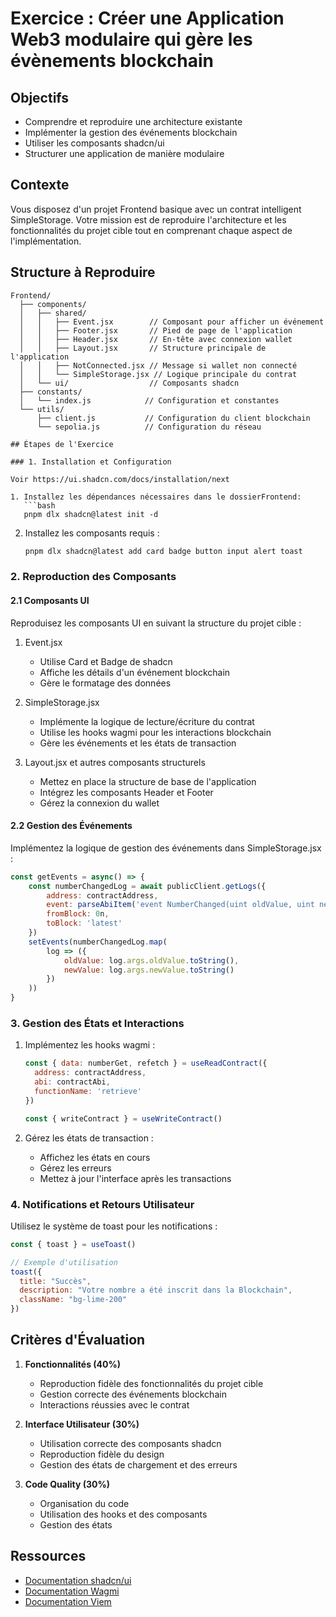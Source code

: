 # Exercice : Créer une Application Web3 modulaire qui gère les évènements blockchain

## Objectifs
- Comprendre et reproduire une architecture existante
- Implémenter la gestion des événements blockchain
- Utiliser les composants shadcn/ui
- Structurer une application de manière modulaire

## Contexte
Vous disposez d'un projet Frontend basique avec un contrat intelligent SimpleStorage. Votre mission est de reproduire l'architecture et les fonctionnalités du projet cible tout en comprenant chaque aspect de l'implémentation.

## Structure à Reproduire

```
Frontend/
  ├── components/
  │   ├── shared/
  │   │   ├── Event.jsx        // Composant pour afficher un événement
  │   │   ├── Footer.jsx       // Pied de page de l'application
  │   │   ├── Header.jsx       // En-tête avec connexion wallet
  │   │   ├── Layout.jsx       // Structure principale de l'application
  │   │   ├── NotConnected.jsx // Message si wallet non connecté
  │   │   └── SimpleStorage.jsx // Logique principale du contrat
  │   └── ui/                  // Composants shadcn
  ├── constants/
  │   └── index.js            // Configuration et constantes
  └── utils/
      ├── client.js           // Configuration du client blockchain
      └── sepolia.js          // Configuration du réseau

## Étapes de l'Exercice

### 1. Installation et Configuration

Voir https://ui.shadcn.com/docs/installation/next

1. Installez les dépendances nécessaires dans le dossierFrontend:
   ```bash
   pnpm dlx shadcn@latest init -d
   ```

2. Installez les composants requis :
   ```bash
   pnpm dlx shadcn@latest add card badge button input alert toast
   ```

### 2. Reproduction des Composants

#### 2.1 Composants UI
Reproduisez les composants UI en suivant la structure du projet cible :

1. Event.jsx
   - Utilise Card et Badge de shadcn
   - Affiche les détails d'un événement blockchain
   - Gère le formatage des données

2. SimpleStorage.jsx
   - Implémente la logique de lecture/écriture du contrat
   - Utilise les hooks wagmi pour les interactions blockchain
   - Gère les événements et les états de transaction

3. Layout.jsx et autres composants structurels
   - Mettez en place la structure de base de l'application
   - Intégrez les composants Header et Footer
   - Gérez la connexion du wallet

#### 2.2 Gestion des Événements
Implémentez la logique de gestion des événements dans SimpleStorage.jsx :

```javascript
const getEvents = async() => {
    const numberChangedLog = await publicClient.getLogs({
        address: contractAddress,
        event: parseAbiItem('event NumberChanged(uint oldValue, uint newValue)'),
        fromBlock: 0n,
        toBlock: 'latest'
    })
    setEvents(numberChangedLog.map(
        log => ({
            oldValue: log.args.oldValue.toString(),
            newValue: log.args.newValue.toString()
        })
    ))
}
```

### 3. Gestion des États et Interactions

1. Implémentez les hooks wagmi :
   ```javascript
   const { data: numberGet, refetch } = useReadContract({
     address: contractAddress,
     abi: contractAbi,
     functionName: 'retrieve'
   })

   const { writeContract } = useWriteContract()
   ```

2. Gérez les états de transaction :
   - Affichez les états en cours
   - Gérez les erreurs
   - Mettez à jour l'interface après les transactions

### 4. Notifications et Retours Utilisateur

Utilisez le système de toast pour les notifications :
```javascript
const { toast } = useToast()

// Exemple d'utilisation
toast({
  title: "Succès",
  description: "Votre nombre a été inscrit dans la Blockchain",
  className: "bg-lime-200"
})
```

## Critères d'Évaluation

1. **Fonctionnalités (40%)**
   - Reproduction fidèle des fonctionnalités du projet cible
   - Gestion correcte des événements blockchain
   - Interactions réussies avec le contrat

2. **Interface Utilisateur (30%)**
   - Utilisation correcte des composants shadcn
   - Reproduction fidèle du design
   - Gestion des états de chargement et des erreurs

3. **Code Quality (30%)**
   - Organisation du code
   - Utilisation des hooks et des composants
   - Gestion des états

## Ressources

- [Documentation shadcn/ui](https://ui.shadcn.com/)
- [Documentation Wagmi](https://wagmi.sh/)
- [Documentation Viem](https://viem.sh/)
